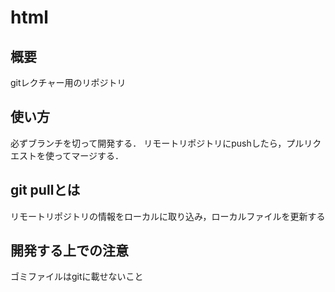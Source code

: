 # html

## 概要
gitレクチャー用のリポジトリ

## 使い方
必ずブランチを切って開発する．
リモートリポジトリにpushしたら，プルリクエストを使ってマージする．

## git pullとは
リモートリポジトリの情報をローカルに取り込み，ローカルファイルを更新する

## 開発する上での注意
ゴミファイルはgitに載せないこと